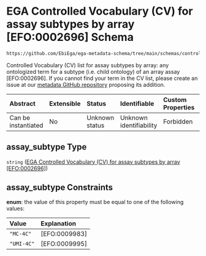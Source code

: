 # EGA Controlled Vocabulary (CV) for assay subtypes by array \[EFO:0002696] Schema

```txt
https://github.com/EbiEga/ega-metadata-schema/tree/main/schemas/controlled_vocabulary_schemas/EGA.cv.assay_subtype_by_array.json#/properties/assay_type_descriptor/anyOf/1/oneOf/0/properties/assay_subtype
```

Controlled Vocabulary (CV) list for assay subtypes by array: any ontologized term for a subtype (i.e. child ontology) of an array assay \[EFO:0002696]. If you cannot find your term in the CV list, please create an issue at our [metadata GitHub repository](https://github.com/EbiEga/ega-metadata-schema/issues/new/choose) proposing its addition.

| Abstract            | Extensible | Status         | Identifiable            | Custom Properties | Additional Properties | Access Restrictions | Defined In                                                                           |
| :------------------ | :--------- | :------------- | :---------------------- | :---------------- | :-------------------- | :------------------ | :----------------------------------------------------------------------------------- |
| Can be instantiated | No         | Unknown status | Unknown identifiability | Forbidden         | Allowed               | none                | [EGA.experiment.json\*](../../../schemas/EGA.experiment.json "open original schema") |

## assay\_subtype Type

`string` ([EGA Controlled Vocabulary (CV) for assay subtypes by array \[EFO:0002696\]](ega-9-properties-type-of-assay-anyof-assay-subtypes-match-arraysequencer-assays-oneof-assay-type-and-subtype-terms-are-from-the-array-cv-list-properties-ega-controlled-vocabulary-cv-for-assay-subtypes-by-array-efo0002696.md))

## assay\_subtype Constraints

**enum**: the value of this property must be equal to one of the following values:

| Value      | Explanation    |
| :--------- | :------------- |
| `"MC-4C"`  | \[EFO:0009983] |
| `"UMI-4C"` | \[EFO:0009995] |
